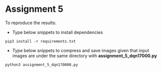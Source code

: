 # Assignment 5

To reproduce the results:
* Type below snippets to install dependencies 
```
pip3 install -r requirements.txt
```
* Type below snippets to compress and save images given that input images are under the same directory with **assignment_5_dqn17000.py**
```
python3 assignment_5_dqn170000.py
```
